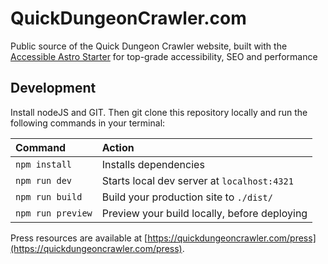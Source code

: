 # QuickDungeonCrawler.com

Public source of the Quick Dungeon Crawler website, built with the 
[Accessible Astro Starter](https://github.com/incluud/accessible-astro-starter) 
for top-grade accessibility, SEO and performance


## Development

Install nodeJS and GIT. 
Then git clone this repository locally and run the following commands in your terminal:

| Command           | Action                                       |
| :---------------- | :------------------------------------------- |
| `npm install`     | Installs dependencies                        |
| `npm run dev`     | Starts local dev server at `localhost:4321`  |
| `npm run build`   | Build your production site to `./dist/`      |
| `npm run preview` | Preview your build locally, before deploying |


Press resources are available at [https://quickdungeoncrawler.com/press](https://quickdungeoncrawler.com/press).
